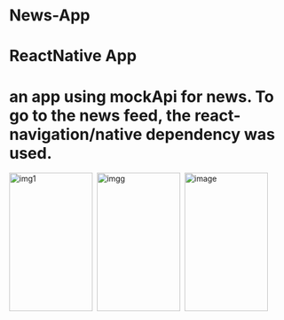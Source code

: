
# News-App

# ReactNative App

# an app using mockApi for news. To go to the news feed, the react-navigation/native dependency was used.

<img alt="img1" src="https://user-images.githubusercontent.com/107538948/202189725-eefeb7b9-756c-4a99-b8a9-cd21ddef0738.png" 
     width="150" height="250"/>&nbsp;
<img  alt="imgg" src="https://user-images.githubusercontent.com/107538948/202189737-d3e1d003-d7b6-4397-ac26-352f312b8c3e.png"
     width="150" height="250"/>&nbsp;
<img  alt="image" src="https://user-images.githubusercontent.com/107538948/202189753-6781da59-602c-4850-8cc7-975a361ee29f.png"
    width="150" height="250"/>&nbsp;

